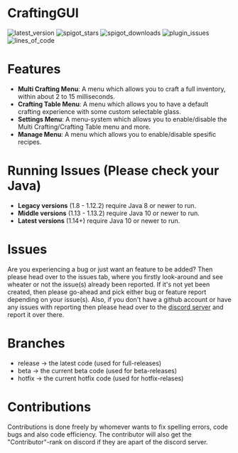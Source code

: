 # CraftingGUI
 
![latest_version](https://img.shields.io/spiget/version/72420?label=version&color=teal&style=for-the-badge)
![spigot_stars](https://img.shields.io/spiget/stars/72420?color=teal&style=for-the-badge)
![spigot_downloads](https://img.shields.io/spiget/downloads/72420?color=teal&style=for-the-badge)
![plugin_issues](https://img.shields.io/github/issues/BakuPlayz/CraftingGUI?color=teal&style=for-the-badge)
![lines_of_code](https://img.shields.io/tokei/lines/github/Bakuplayz/CraftingGUI?color=teal&style=for-the-badge)

# Features
- **Multi Crafting Menu**: A menu which allows you to craft a full inventory, within about 2 to 15 milliseconds.
- **Crafting Table Menu**: A menu which allows you to have a default crafting experience with some custom selectable glass.
- **Settings Menu**: A menu-system which allows you to enable/disable the Multi Crafting/Crafting Table menu and more.
- **Manage Menu**: A menu which allows you to enable/disable spesific recipes.

# Running Issues (Please check your Java)
- **Legacy versions** (1.8 - 1.12.2) require Java 8 or newer to run.
- **Middle versions** (1.13 - 1.13.2) require Java 10 or newer to run.
- **Latest versions** (1.14+) require Java 10 or newer to run.

# Issues

Are you experiencing a bug or just want an feature to be added? Then please head over to the issues tab, where you firstly look-around and see wheater or not the issue(s) already been reported. If it's not yet been created, then please go-ahead and pick either bug or feature report depending on your issue(s). Also, if you don't have a github account or have any issues with reporting then please head over to the [discord server](https://discord.gg/HqQqz2Z) and report it over there.

# Branches

- release -> the latest code (used for full-releases)
- beta -> the current beta code (used for beta-releases)
- hotfix -> the current hotfix code (used for hotfix-relases)

# Contributions

Contributions is done freely by whomever wants to fix spelling errors, code bugs and also code efficiency. The contributor will also get the "Contributor"-rank on discord if they are apart of the discord server. 
